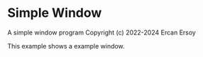 # Simple Window

A simple window program
Copyright (c) 2022-2024 Ercan Ersoy

This example shows a example window.
